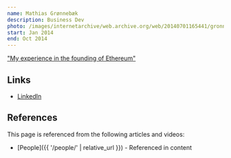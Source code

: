 ```yaml
---
name: Mathias Grønnebæk
description: Business Dev
photo: /images/internetarchive/web.archive.org/web/20140701165441/gronnebaek-mathias.jpg
start: Jan 2014
end: Oct 2014
---
```


["My experience in the founding of Ethereum"](https://medium.com/@mathias_61938/behind-the-scenes-my-experience-in-the-founding-of-ethereum-a4a609b0657d)

## Links
- [LinkedIn](https://www.linkedin.com/in/mathiasg/)

## References

This page is referenced from the following articles and videos:

- [People]({{ '/people/' | relative_url }}) - Referenced in content